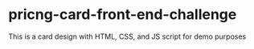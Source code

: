 # pricng-card-front-end-challenge
This is a card design with HTML, CSS, and JS script for demo purposes
